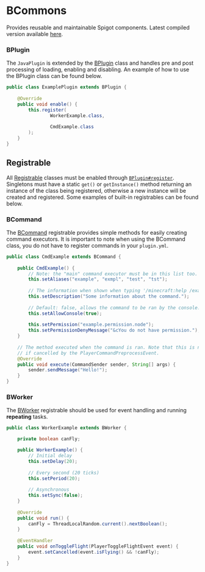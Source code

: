 # BCommons
Provides reusable and maintainable Spigot components.
Latest compiled version available [here](https://cdn.bradleysteele.me/BCommons-0.1.7-RELEASE).

### BPlugin

The `JavaPlugin` is extended by the [BPlugin](https://github.com/BradleySteele/BCommons/blob/master/src/main/java/me/bradleysteele/commons/BPlugin.java) 
class and handles pre and post processing of loading, enabling and disabling. An example of how to use the BPlugin class 
can be found below. 
```java
public class ExamplePlugin extends BPlugin {
    
    @Override
    public void enable() {
        this.register(
                WorkerExample.class, 
            
                CmdExample.class
        );
    }
}
```

## Registrable

All [Registrable](https://github.com/BradleySteele/BCommons/blob/master/src/main/java/me/bradleysteele/commons/register/Registrable.java) classes must be enabled through [`BPlugin#register`](https://github.com/BradleySteele/BCommons/blob/master/src/main/java/me/bradleysteele/commons/BPlugin.java#L132). Singletons must have a static `get()` or `getInstance()` method returning an instance of the class being registered, otherwise a new instance will be created and registered. Some examples of built-in registrables can be found below. 

### BCommand
The [BCommand](https://github.com/BradleySteele/BCommons/blob/master/src/main/java/me/bradleysteele/commons/register/command/BCommand.java) 
registrable provides simple methods for easily creating command executors. It is important to note when using the BCommand class, you do not
have to register commands in your `plugin.yml`. 

```java
public class CmdExample extends BCommand {
    
    public CmdExample() {
        // Note: the "main" command executor must be in this list too.
        this.setAliases("example", "exmpl", "test", "tst");
        
        // The information when shown when typing '/minecraft:help /example'.
        this.setDescription("Some information about the command.");
        
        // Default: false, allows the command to be ran by the console.
        this.setAllowConsole(true);
        
        this.setPermission("example.permission.node");
        this.setPermissionDenyMessage("&cYou do not have permission.");
    }
    
    // The method executed when the command is ran. Note that this is not fired 
    // if cancelled by the PlayerCommandPreprocessEvent.
    @Override
    public void execute(CommandSender sender, String[] args) {
        sender.sendMessage("Hello!");
    }
}

```

### BWorker

The [BWorker](https://github.com/BradleySteele/BCommons/blob/master/src/main/java/me/bradleysteele/commons/register/worker/BWorker.java) registrable should be used for event handling and running **repeating** tasks.

```java
public class WorkerExample extends BWorker {

    private boolean canFly;

    public WorkerExample() {
        // Initial delay
        this.setDelay(20);
        
        // Every second (20 ticks)
        this.setPeriod(20);
        
        // Asynchronous
        this.setSync(false); 
    }
    
    @Override
    public void run() {
        canFly = ThreadLocalRandom.current().nextBoolean();
    }
    
    @EventHandler
    public void onToggleFlight(PlayerToggleFlightEvent event) {
        event.setCancelled(event.isFlying() && !canFly);
    }
}
```
